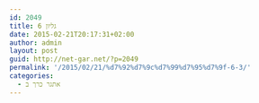 ```yaml
---
id: 2049
title: גליון 6
date: 2015-02-21T20:17:31+02:00
author: admin
layout: post
guid: http://net-gar.net/?p=2049
permalink: '/2015/02/21/%d7%92%d7%9c%d7%99%d7%95%d7%9f-6-3/'
categories:
  - אתגר כרך ב
---
```

